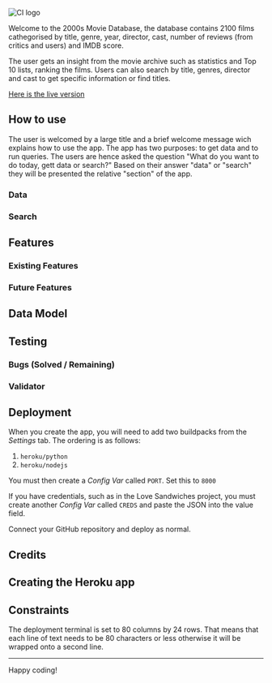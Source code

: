 ![CI logo](https://codeinstitute.s3.amazonaws.com/fullstack/ci_logo_small.png)

Welcome to the 2000s Movie Database, the database contains 2100 films cathegorised by title, genre, year, director, cast, number of reviews (from critics and users) and IMDB score. 

The user gets an insight from the movie archive such as statistics and Top 10 lists, ranking the films. Users can also search by title, genres, director and cast to get specific information or find titles. 

[Here is the live version](https://movie-db-2000s.herokuapp.com/)

## How to use
The user is welcomed by a large title and a brief welcome message wich explains how to use the app. 
The app has two purposes: to get data and to run queries. The users are hence asked the question "What do you want to do today, gett data or search?"
Based on their answer "data" or "search" they will be presented the relative "section" of the app. 

### Data

### Search

## Features

### Existing Features

### Future Features

## Data Model 

## Testing

### Bugs (Solved / Remaining)

### Validator

## Deployment

When you create the app, you will need to add two buildpacks from the _Settings_ tab. The ordering is as follows:

1. `heroku/python`
2. `heroku/nodejs`

You must then create a _Config Var_ called `PORT`. Set this to `8000`

If you have credentials, such as in the Love Sandwiches project, you must create another _Config Var_ called `CREDS` and paste the JSON into the value field.

Connect your GitHub repository and deploy as normal.

## Credits

## Creating the Heroku app


## Constraints

The deployment terminal is set to 80 columns by 24 rows. That means that each line of text needs to be 80 characters or less otherwise it will be wrapped onto a second line.

-----
Happy coding!
